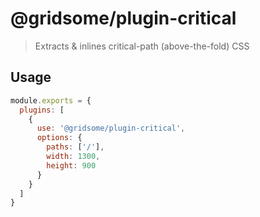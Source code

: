 # @gridsome/plugin-critical

> Extracts & inlines critical-path (above-the-fold) CSS

## Usage

```js
module.exports = {
  plugins: [
    {
      use: '@gridsome/plugin-critical',
      options: {
        paths: ['/'],
        width: 1300,
        height: 900
      }
    }
  ]
}
```
